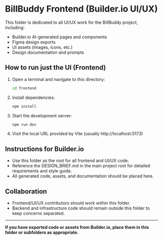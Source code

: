 # BillBuddy Frontend (Builder.io UI/UX)

<!-- Test commit for backend sync workflow -->

This folder is dedicated to all UI/UX work for the BillBuddy project, including:
- Builder.io AI-generated pages and components
- Figma design exports
- UI assets (images, icons, etc.)
- Design documentation and prompts

## How to run just the UI (Frontend)

1. Open a terminal and navigate to this directory:
   ```bash
   cd frontend
   ```
2. Install dependencies:
   ```bash
   npm install
   ```
3. Start the development server:
   ```bash
   npm run dev
   ```
4. Visit the local URL provided by Vite (usually http://localhost:5173)

## Instructions for Builder.io
- Use this folder as the root for all frontend and UI/UX code.
- Reference the DESIGN_BRIEF.md in the main project root for detailed requirements and style guide.
- All generated code, assets, and documentation should be placed here.

## Collaboration
- Frontend/UI/UX contributors should work within this folder.
- Backend and infrastructure code should remain outside this folder to keep concerns separated.

---

**If you have exported code or assets from Builder.io, place them in this folder or subfolders as appropriate.**

<!-- CI trigger -->
